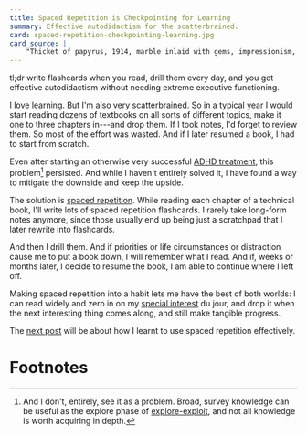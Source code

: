 ```yaml
---
title: Spaced Repetition is Checkpointing for Learning
summary: Effective autodidactism for the scatterbrained.
card: spaced-repetition-checkpointing-learning.jpg
card_source: |
    "Thicket of papyrus, 1914, marble inlaid with gems, impressionism, from the British Museum", DALL-E, July 2022.
---
```


tl;dr write flashcards when you read, drill them every day, and you get effective autodidactism without needing extreme executive functioning.

I love learning. But I'm also very scatterbrained. So in a typical year I would start reading dozens of textbooks on all sorts of different topics, make it one to three chapters in---and drop them. If I took notes, I'd forget to review them. So most of the effort was wasted. And if I later resumed a book, I had to start from scratch.

Even after starting an otherwise very successful [ADHD treatment][bup], this problem[^problem] persisted. And while I haven't entirely solved it, I have found a way to mitigate the downside and keep the upside.

[bup]: https://en.wikipedia.org/wiki/Bupropion

The solution is [spaced repetition][sr]. While reading each chapter of a technical book, I'll write lots of spaced repetition flashcards. I rarely take long-form notes anymore, since those usually end up being just a scratchpad that I later rewrite into flashcards.

[sr]: https://gwern.net/spaced-repetition

And then I drill them. And if priorities or life circumstances or distraction cause me to put a book down, I will remember what I read. And if, weeks or months later, I decide to resume the book, I am able to continue where I left off.

Making spaced repetition into a habit lets me have the best of both worlds: I can read widely and zero in on my [special interest][si] du jour, and drop it when the next interesting thing comes along, and still make tangible progress.

[si]: https://www.ncbi.nlm.nih.gov/pmc/articles/PMC4543385/

The [next post][next] will be about how I learnt to use spaced repetition effectively.

[next]: /article/effective-spaced-repetition

# Footnotes

[^problem]:
    And I don't, entirely, see it as a problem. Broad, survey knowledge can be useful as the explore phase of [explore-exploit][ee], and not all knowledge is worth acquiring in depth.

[ee]: https://en.wikipedia.org/wiki/Multi-armed_bandit
